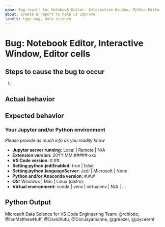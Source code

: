 ```yaml
---
name: Bug report for Notebook Editor, Interactive Window, Python Editor cells
about: Create a report to help us improve
labels: type-bug, data science
---
```


# Bug: Notebook Editor, Interactive Window, Editor cells

<!-----------------------------------------------------------------------------------------------
                                                      ***PLEASE READ***
If this issue doesn't relate to Jupyter Notebooks, Python Interactive Window features
or other notebook or "cell"-based features of the Python extension, please use the main Python
bug template instead of this one. ***Thank you!***
------------------------------------------------------------------------------------------------->

## Steps to cause the bug to occur

1.

## Actual behavior

## Expected behavior

<!-----------------------------------------------------------------------------------------------
Animated GIFs can be effective means to describe a bug. Consider using a tool like
https://github.com/phw/peek or https://www.screentogif.com/ to create one.
------------------------------------------------------------------------------------------------->

### Your Jupyter and/or Python environment

_Please provide as much info as you readily know_

-   **Jupyter server running:** Local | Remote | N/A
-   **Extension version:** 20YY.MM.#####-xxx
-   **VS Code version:** #.##
-   **Setting python.jediEnabled:** true | false
-   **Setting python.languageServer:** Jedi | Microsoft | None
-   **Python and/or Anaconda version:** #.#.#
-   **OS:** Windows | Mac | Linux (distro):
-   **Virtual environment:** conda | venv | virtualenv | N/A | ...

## Python Output

<!-----------------------------------------------------------------------------------------------
Please set this setting: ```"python.logging.logLevel": "debug"```
Then restart VS code, reproduce your problem, and copy the output of the 'Python' output tab into this issue.
------------------------------------------------------------------------------------------------->

Microsoft Data Science for VS Code Engineering Team: @rchiodo, @IanMatthewHuff, @DavidKutu, @DonJayamanne, @greazer, @joyceerhl
